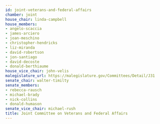 ```yaml
---
id: joint-veterans-and-federal-affairs
chamber: joint
house_chair: linda-campbell
house_members:
- angelo-scaccia
- james-arciero
- joan-meschino
- christopher-hendricks
- liz-miranda
- david-robertson
- jon-santiago
- david-decoste
- donald-berthiaume
house_vice_chair: john-velis
malegislature_url: https://malegislature.gov/Committees/Detail/J31
senate_chair: walter-timilty
senate_members:
- rebecca-rausch
- michael-brady
- nick-collins
- donald-humason
senate_vice_chair: michael-rush
title: Joint Committee on Veterans and Federal Affairs
---
```


